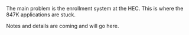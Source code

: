 The main problem is the enrollment system at the HEC. This is where the 847K applications are stuck. 

Notes and details are coming and will go here. 
